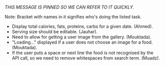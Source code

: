 *THIS MESSAGE IS PINNED SO WE CAN REFER TO IT QUICKLY.*

Note: Bracket with names in it signifies who's doing the listed task.

- Display total calories, fats, proteins, carbs for a given date. (Ahmed).
- Serving size should be editable. (Jauhar).
- Need to allow for getting a user image from the gallery. (Mouktada).
- "Loading..." displayed if a user does not choose an image for a food. (Mouktada).
- If the user puts a space or next line the food is not recognised by the API call, so we need to remove whitespaces from search term. (Muadz).
